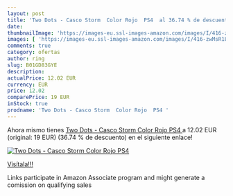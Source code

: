 ```yaml
---
layout: post
title: 'Two Dots - Casco Storm  Color Rojo  PS4  al 36.74 % de descuento'
date: 
thumbnailImage: 'https://images-eu.ssl-images-amazon.com/images/I/416-zwMsR1L._SL200_.jpg'
images: [ 'https://images-eu.ssl-images-amazon.com/images/I/416-zwMsR1L._SL200_.jpg' ]
comments: true
category: ofertas
author: ring
slug: B01GD83GYE
description:
actualPrice: 12.02 EUR
currency: EUR
price: 12.02
comparePrice: 19 EUR
inStock: true
prodname: 'Two Dots - Casco Storm  Color Rojo  PS4 '
---
```


Ahora mismo tienes [Two Dots - Casco Storm  Color Rojo  PS4 ](https://www.amazon.es/dp/B01GD83GYE/?tag=tolees-21) a 12.02 EUR (original: 19 EUR) (36.74 %  de descuento) en el siguiente enlace!

[![Two Dots - Casco Storm  Color Rojo  PS4 ](https://images-eu.ssl-images-amazon.com/images/I/416-zwMsR1L._SL200_.jpg)](https://www.amazon.es/dp/B01GD83GYE/?tag=tolees-21)

[Visítala!!!](https://www.amazon.es/dp/B01GD83GYE/?tag=tolees-21)

Links participate in Amazon Associate program and might generate a comission on qualifying sales
